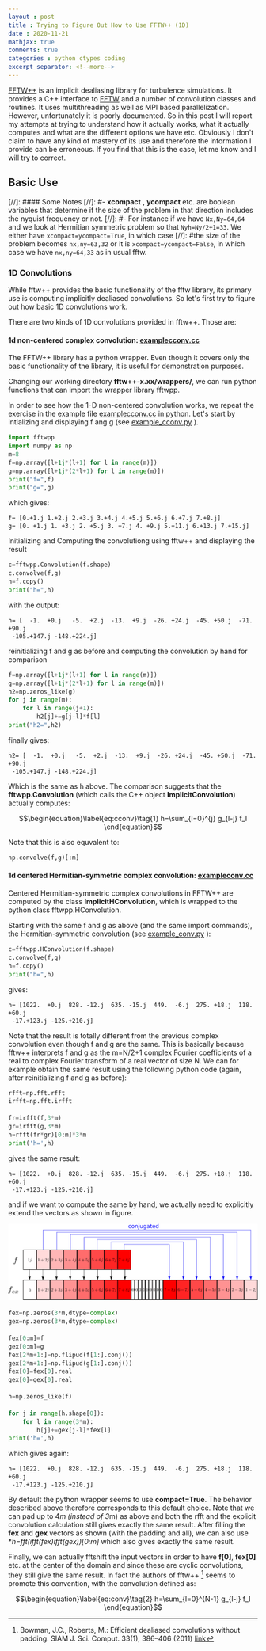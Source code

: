 ```yaml
---
layout : post
title : Trying to Figure Out How to Use FFTW++ (1D)
date : 2020-11-21
mathjax: true
comments: true
categories : python ctypes coding
excerpt_separator: <!--more-->
---
```


[FFTW++](https://github.com/dealias/fftwpp) is an implicit dealiasing library for turbulence simulations. It provides a C++ interface to [FFTW](http://www.fftw.org/) and a number of
convolution classes and routines. It uses multithreading as well as MPI based parallelization. However, unfortunately it is poorly documented. So in this post
I will report my attempts at trying to understand how it actually works, what it actually computes and what are the different options we have etc. Obviously I don't
claim to have any kind of mastery of its use and therefore the information I provide can be erroneous. If you find that this is the case, let me know and I will try to correct.

<!--more-->

## Basic Use

[//]: #### Some Notes
[//]: #- **xcompact** , **ycompact** etc. are boolean variables that determine if the size of the problem in that direction includes the nyquist frequency or not.
[//]: #- For instance if we have `Nx,Ny=64,64` and we look at Hermitian symmetric problem so that `Nyh=Ny/2+1=33`. We either have `xcompact=ycompact=True`, in which case
[//]: #the size of the problem becomes `nx,ny=63,32` or it is `xcompact=ycompact=False`, in which case we have `nx,ny=64,33` as in usual fftw.

### 1D Convolutions

While fftw++ provides the basic functionality of the fftw library, its primary use is computing implicitly dealiased convolutions. So let's first try to figure out how basic 1D convolutions work.

There are two kinds of 1D convolutions provided in fftw++. Those are:

#### 1d non-centered complex convolution: [examplecconv.cc](https://github.com/dealias/fftwpp/blob/master/examples/examplecconv.cc)

The FFTW++ library has a python wrapper. Even though it covers only the basic functionality of the library, it is useful for demonstration purposes.

Changing our working directory **fftw++-x.xx/wrappers/**, we can run python functions that can import the wrapper library fftwpp.

In order to see how the 1-D non-centered convolution works, we repeat the exercise in the example file [examplecconv.cc](https://github.com/dealias/fftwpp/blob/master/examples/examplecconv.cc) in python.
Let's start by intializing and displaying f ang g (see [example_cconv.py](https://github.com/gurcani/gurcani.github.io/blob/master/assets/examples/fftw%2B%2B/example_cconv.py) ).

```python
import fftwpp
import numpy as np
m=8
f=np.array([l+1j*(l+1) for l in range(m)])
g=np.array([l+1j*(2*l+1) for l in range(m)])
print("f=",f)
print("g=",g)
```

which gives:

    f= [0.+1.j 1.+2.j 2.+3.j 3.+4.j 4.+5.j 5.+6.j 6.+7.j 7.+8.j]
    g= [0. +1.j 1. +3.j 2. +5.j 3. +7.j 4. +9.j 5.+11.j 6.+13.j 7.+15.j]

Initializing and Computing the convolutiong using fftw++ and displaying the result

```python
c=fftwpp.Convolution(f.shape)
c.convolve(f,g)
h=f.copy()
print("h=",h)
```

with the output:

    h= [  -1.  +0.j   -5.  +2.j  -13.  +9.j  -26. +24.j  -45. +50.j  -71. +90.j
     -105.+147.j -148.+224.j]

reinitializing f and g as before and computing the convolution by hand for comparison

```python
f=np.array([l+1j*(l+1) for l in range(m)])
g=np.array([l+1j*(2*l+1) for l in range(m)])
h2=np.zeros_like(g)
for j in range(m):
    for l in range(j+1):
        h2[j]+=g[j-l]*f[l]
print("h2=",h2)
```

finally gives:

    h2= [  -1.  +0.j   -5.  +2.j  -13.  +9.j  -26. +24.j  -45. +50.j  -71. +90.j
     -105.+147.j -148.+224.j]

Which is the same as h above. The comparison suggests that the **fftwpp.Convolution** (which calls the C++ object **ImplicitConvolution**) actually computes:

$$\begin{equation}\label{eq:cconv}\tag{1}
h=\sum_{l=0}^{j} g_{l-j} f_l
\end{equation}$$

Note that this is also equvalent to:

```python
np.convolve(f,g)[:m]
```

#### 1d centered Hermitian-symmetric complex convolution: [exampleconv.cc](https://github.com/dealias/fftwpp/blob/master/examples/exampleconv.cc)

Centered Hermitian-symmetric complex convolutions in FFTW++ are computed by the class **ImplicitHConvolution**, which is wrapped to the python class fftwpp.HConvolution.

Starting with the same f and g as above (and the same import commands), the Hermitian-symmetric convolution (see [example_conv.py](https://github.com/gurcani/gurcani.github.io/blob/master/assets/examples/fftw%2B%2B/example_conv.py) ):

```python
c=fftwpp.HConvolution(f.shape)
c.convolve(f,g)
h=f.copy()
print("h=",h)
```
gives:

    h= [1022.  +0.j  828. -12.j  635. -15.j  449.  -6.j  275. +18.j  118. +60.j
     -17.+123.j -125.+210.j]

Note that the result is totally different from the previous complex convolution even though f and g are the same. This is basically because fftw++ interprets f and g as the m=N/2+1 
complex Fourier coefficients of a real to complex Fourier transform of a real vector of size N. We can for example obtain the same result using the following python code 
(again, after reinitializing f and g as before):

```python
rfft=np.fft.rfft
irfft=np.fft.irfft

fr=irfft(f,3*m)
gr=irfft(g,3*m)
h=rfft(fr*gr)[0:m]*3*m
print('h=',h)
```
gives the same result:

    h= [1022.  +0.j  828. -12.j  635. -15.j  449.  -6.j  275. +18.j  118. +60.j
     -17.+123.j -125.+210.j]

and if we want to compute the same by hand, we actually need to explicitly extend the vectors as shown in figure.

[![fftwpp_extended](/assets/images/fftwpp_extended.svg)](/assets/images/fftwpp_extended.svg)

```python
fex=np.zeros(3*m,dtype=complex)
gex=np.zeros(3*m,dtype=complex)

fex[0:m]=f
gex[0:m]=g
fex[2*m+1:]=np.flipud(f[1:].conj())
gex[2*m+1:]=np.flipud(g[1:].conj())
fex[0]=fex[0].real
gex[0]=gex[0].real

h=np.zeros_like(f)

for j in range(h.shape[0]):
    for l in range(3*m):
        h[j]+=gex[j-l]*fex[l]
print('h=',h)
```

which gives again:

    h= [1022.  +0.j  828. -12.j  635. -15.j  449.  -6.j  275. +18.j  118. +60.j
     -17.+123.j -125.+210.j]

By default the python wrapper seems to use **compact=True**. The behavior described above therefore corresponds to this default choice. 
Note that we can pad up to 4*m (instead of 3*m) as above and both the rfft and the explicit convolution calculation still gives exactly the same result. 
After filling the **fex** and **gex** vectors as shown (with the padding and all), we can also use **h=fft(ifft(fex)*ifft(gex))[0:m]** which also gives exactly the same result.

Finally, we can actually fftshift the input vectors in order to have **f[0]**, **fex[0]** etc. at the center of the domain and since these are cyclic convolutions, they still give the same result. In fact the authors of fftw++ [^bm] seems to promote this convention, with the convolution defined as:

$$\begin{equation}\label{eq:conv}\tag{2}
h=\sum_{l=0}^{N-1} g_{l-j} f_l
\end{equation}$$

[^bm]:Bowman, J.C., Roberts, M.: Efficient dealiased convolutions without padding. SIAM J. Sci. Comput. 33(1), 386–406 (2011) [link](https://doi.org/10.1137/100787933)
